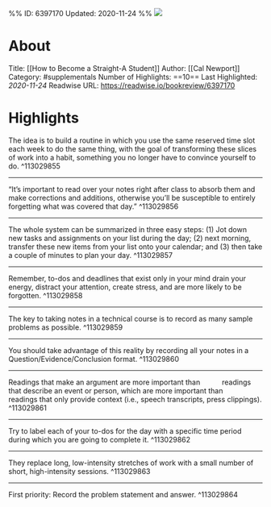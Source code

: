 %%
ID: 6397170
Updated: 2020-11-24
%%
![](https://images-na.ssl-images-amazon.com/images/I/51mKmt0ltIL._SL500_.jpg)

# About
Title: [[How to Become a Straight-A Student]]
Author: [[Cal Newport]]
Category: #supplementals
Number of Highlights: ==10==
Last Highlighted: *2020-11-24*
Readwise URL: https://readwise.io/bookreview/6397170

# Highlights 
The idea is to build a routine in which you use the same reserved time slot each week to do the same thing, with the goal of transforming these slices of work into a habit, something you no longer have to convince yourself to do.  ^113029855

---

“It’s important to read over your notes right after class to absorb them and make corrections and additions, otherwise you’ll be susceptible to entirely forgetting what was covered that day.”  ^113029856

---

The whole system can be summarized in three easy steps: (1) Jot down new tasks and assignments on your list during the day; (2) next morning, transfer these new items from your list onto your calendar; and (3) then take a couple of minutes to plan your day.  ^113029857

---

Remember, to-dos and deadlines that exist only in your mind drain your energy, distract your attention, create stress, and are more likely to be forgotten.  ^113029858

---

The key to taking notes in a technical course is to record as many sample problems as possible.  ^113029859

---

You should take advantage of this reality by recording all your notes in a Question/Evidence/Conclusion format.  ^113029860

---

Readings that make an argument are more important than           readings that describe an event or person, which are more important than           readings that only provide context (i.e., speech transcripts, press clippings).  ^113029861

---

Try to label each of your to-dos for the day with a specific time period during which you are going to complete it.  ^113029862

---

They replace long, low-intensity stretches of work with a small number of short, high-intensity sessions.  ^113029863

---

First priority: Record the problem statement and answer.  ^113029864


